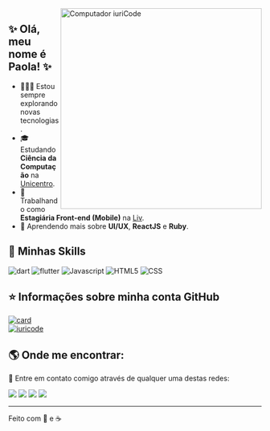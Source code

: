 
<img src="https://raw.githubusercontent.com/MicaelliMedeiros/micaellimedeiros/master/image/computer-illustration.png" min-width="400px" max-width="400px" width="400px" align="right" alt="Computador iuriCode">

## :sparkles: Olá, meu nome é <strong>Paola!</strong> :sparkles:

- 👩🏼‍💻 Estou sempre explorando novas tecnologias.
- 🎓 Estudando **Ciência da Computação** na <a href="https://www3.unicentro.br/">Unicentro</a>.
- 💼 Trabalhando como **Estagiária Front-end (Mobile)** na <a href="https://www.livpay.com.br/">Liv</a>.
- 🦄 Aprendendo mais sobre **UI/UX**, **ReactJS** e **Ruby**.

## 🚀 Minhas Skills

<p align="left">
  <img src="https://img.shields.io/badge/Dart-0175C2?style=for-the-badge&logo=dart&logoColor=white" alt="dart"/>
  <img src="https://img.shields.io/badge/Flutter-02569B?style=for-the-badge&logo=flutter&logoColor=white" alt="flutter"/>
  <img src="https://img.shields.io/badge/JavaScript-323330?style=for-the-badge&logo=javascript&logoColor=F7DF1E" alt="Javascript"/>
  <img src="https://img.shields.io/badge/HTML5-E34F26?style=for-the-badge&logo=html5&logoColor=white" alt="HTML5"/>
  <img src="https://img.shields.io/badge/CSS3-1572B6?style=for-the-badge&logo=css3&logoColor=white" alt="CSS"/>
</p>

## ⭐ Informações sobre minha conta GitHub
  [![card](https://github-readme-stats.vercel.app/api?username=paola-machado&theme=radical)](https://github.com/paola-machado/)
  <br/>
  [![iuricode](https://github-readme-stats.vercel.app/api/top-langs/?username=paola-machado&hide=html&layout=compact&theme=radical)](https://github.com/paola-machado/)

## :earth_americas: Onde me encontrar:
<p align="left">
  💌 Entre em contato comigo através de qualquer uma destas redes: 
</p>

<p align="left">
  <a href="#" alt="Linkedin">
  <img src="https://img.shields.io/badge/LinkedIn-0077B5?style=for-the-badge&logo=linkedin&logoColor=white&link=https://www.linkedin.com/in/lolawithl/" /></a>

  <a href="#" alt="Facebook">
  <img src="https://img.shields.io/badge/Facebook-1877F2?style=for-the-badge&logo=facebook&logoColor=white&link=https://www.facebook.com/lolawithl"/></a>

  <a href="#" alt="Instagram">
  <img src="https://img.shields.io/badge/Instagram-E4405F?style=for-the-badge&logo=instagram&logoColor=white&link=https://www.instagram.com/lolawithl/"/></a>
  
  <a href="#" alt="Medium">
  <img src="https://img.shields.io/badge/Medium-12100E?style=for-the-badge&logo=medium&logoColor=white&link=https://medium.com/@paolamds06" /></a> 
</p>  

---
Feito com :purple_heart: e ☕
